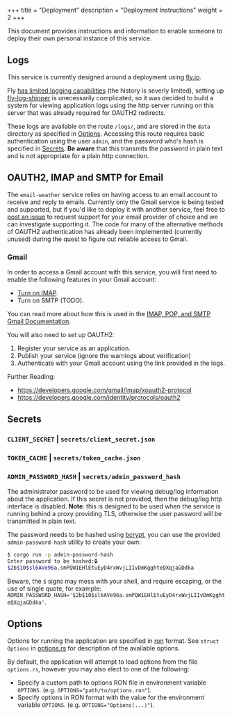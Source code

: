 +++
title = "Deployment"
description = "Deployment Instructions"
weight = 2
+++

This document provides instructions and information to enable someone to deploy their own personal instance of this service.

## Logs

This service is currently designed around a deployment using [fly.io](https://fly.io/). 

Fly [has limited logging capabilities](https://community.fly.io/t/getting-fly-logs/4011) (the history is severly limited), setting up [fly-log-shipper](https://github.com/superfly/fly-log-shipper) is unecessarily complicated, so it was decided to build a system for viewing application logs using the http server running on this server that was already required for OAUTH2 redirects. 

These logs are available on the route `/logs/`, and are stored in the `data` directory as specified in [Options](#options). Accessing this route requires basic authentication using the user `admin`, and the password who's hash is specified in [Secrets](#secrets). **Be aware** that this transmits the password in plain text and is not appropriate for a plain http connection.

## OAUTH2, IMAP and SMTP for Email

The `email-weather` service relies on having access to an email account to receive and reply to emails. Currently only the Gmail service is being tested and supported, but if you'd like to deploy it with another service, feel free to [post an issue](https://github.com/kellpossible/email-weather/issues) to request support for your email provider of choice and we can investigate supporting it. The code for many of the alternative methods of OAUTH2 authentication has already been implemented (currently unused) during the quest to figure out reliable access to Gmail.

### Gmail

In order to access a Gmail account with this service, you will first need to enable the following features in your Gmail account:

+ [Turn on IMAP](https://support.google.com/mail/answer/7126229#zippy=%2Cstep-check-that-imap-is-turned-on).
+ Turn on SMTP (TODO).

You can read more about how this is used in the [IMAP, POP, and SMTP Gmail Documentation](https://developers.google.com/gmail/imap/imap-smtp).

You will also need to set up OAUTH2:

1. Register your service as an application.
2. Publish your service (ignore the warnings about verification)
3. Authenticate with your Gmail account using the link provided in the logs.

Further Reading:

+ <https://developers.google.com/gmail/imap/xoauth2-protocol>
+ <https://developers.google.com/identity/protocols/oauth2>


## Secrets

### `CLIENT_SECRET` | `secrets/client_secret.json`

### `TOKEN_CACHE` | `secrets/token_cache.json`

### `ADMIN_PASSWORD_HASH` | `secrets/admin_password_hash`

The administrator password to be used for viewing debug/log information about the application. If this secret is not provided, then the debug/log http interface is disabled. **Note**: this is designed to be used when the service is running behind a proxy providing TLS, otherwise the user password will be transmitted in plain text.

The password needs to be hashed using [bcrypt](https://en.wikipedia.org/wiki/Bcrypt), you can use the provided `admin-password-hash` utility to create your own:

```bash
$ cargo run -p admin-password-hash
Enter password to be hashed:🔒
$2b$10$sl6AVe96a.smPQW1EHlEtuEyD4rxWvjLIIvDmKgghteQXqjaGDdka
```

Beware, the `$` signs may mess with your shell, and require escaping, or the use of single quote, for example: `ADMIN_PASSWORD_HASH='$2b$10$sl6AVe96a.smPQW1EHlEtuEyD4rxWvjLIIvDmKgghteQXqjaGDdka'`.

## Options

Options for running the application are specified in [ron](https://github.com/ron-rs/ron) format. See `struct Options` in [options.rs](https://github.com/kellpossible/email-weather/blob/main/src/options.rs) for description of the available options.

By default, the application will attempt to load options from the file `options.rs`, however you may also elect to one of the following:

+ Specify a custom path to options RON file in environment variable `OPTIONS`. (e.g. `OPTIONS="path/to/options.ron"`).
+ Specify options in RON format with the value for the environment variable `OPTIONS`. (e.g. `OPTIONS="Options(...)"`).
